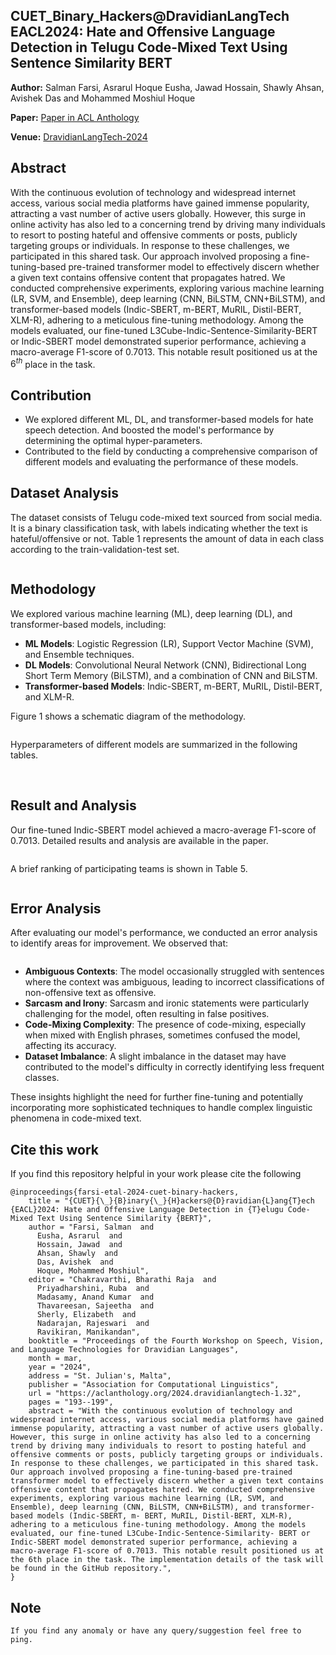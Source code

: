 <img title="" src="eaclofficialconfimage.PNG" alt="">

## CUET_Binary_Hackers@DravidianLangTech EACL2024: Hate and Offensive Language Detection in Telugu Code-Mixed Text Using Sentence Similarity BERT

**Author:** Salman Farsi, Asrarul Hoque Eusha, Jawad Hossain, Shawly Ahsan, Avishek Das and Mohammed Moshiul Hoque

**Paper:** [Paper in ACL Anthology](https://aclanthology.org/2024.dravidianlangtech-1.32/)

**Venue:** [DravidianLangTech-2024](https://sites.google.com/view/dravidianlangtech-2024/)

## Abstract

With the continuous evolution of technology and widespread internet access, various social media platforms have gained immense popularity, attracting a vast number of active users globally. However, this surge in online activity has also led to a concerning trend by driving many individuals to resort to posting hateful and offensive comments or posts, publicly targeting groups or individuals. In response to these challenges, we participated in this shared task. Our approach involved proposing a fine-tuning-based pre-trained transformer model to effectively discern whether a given text contains offensive content that propagates hatred. We conducted comprehensive experiments, exploring various machine learning (LR, SVM, and Ensemble), deep learning (CNN, BiLSTM, CNN+BiLSTM), and transformer-based models (Indic-SBERT, m-BERT, MuRIL, Distil-BERT, XLM-R), adhering to a meticulous fine-tuning methodology. Among the models evaluated, our fine-tuned L3Cube-Indic-Sentence-Similarity-BERT or Indic-SBERT model demonstrated superior performance, achieving a macro-average F1-score of 0.7013. This notable result positioned us at the $6^{th}$ place in the task.


## Contribution

- We explored different ML, DL, and transformer-based models for hate speech detection. And boosted the model's performance by determining the optimal hyper-parameters. 
- Contributed to the field by conducting a comprehensive comparison of different models and evaluating the performance of these models.

## Dataset Analysis

The dataset consists of Telugu code-mixed text sourced from social media. It is a binary classification task, with labels indicating whether the text is hateful/offensive or not. Table 1 represents the amount of data in each class according to the train-validation-test set.

<img title="" src="table1.PNG" alt="">

## Methodology

We explored various machine learning (ML), deep learning (DL), and transformer-based models, including:

- **ML Models**: Logistic Regression (LR), Support Vector Machine (SVM), and Ensemble techniques.
- **DL Models**: Convolutional Neural Network (CNN), Bidirectional Long Short Term Memory (BiLSTM), and a combination of CNN and BiLSTM.
- **Transformer-based Models**: Indic-SBERT, m-BERT, MuRIL, Distil-BERT, and XLM-R.

Figure 1 shows a schematic diagram of the methodology.

<img title="" src="method.png" alt="">

Hyperparameters of different models are summarized in the following tables.

<img title="" src="dlhyper.PNG" alt="">
<img title="" src="tfhyper.PNG" alt="">

## Result and Analysis

Our fine-tuned Indic-SBERT model achieved a macro-average F1-score of 0.7013. Detailed results and analysis are available in the paper.

<img title="" src="result.PNG" alt="">

A brief ranking of participating teams is shown in Table 5.

<img title="" src="rank.PNG" alt="">


## Error Analysis

After evaluating our model's performance, we conducted an error analysis to identify areas for improvement. We observed that:

<img title="" src="Figures/conf.PNG" alt="">

- **Ambiguous Contexts**: The model occasionally struggled with sentences where the context was ambiguous, leading to incorrect classifications of non-offensive text as offensive.
- **Sarcasm and Irony**: Sarcasm and ironic statements were particularly challenging for the model, often resulting in false positives.
- **Code-Mixing Complexity**: The presence of code-mixing, especially when mixed with English phrases, sometimes confused the model, affecting its accuracy.
- **Dataset Imbalance**: A slight imbalance in the dataset may have contributed to the model's difficulty in correctly identifying less frequent classes.

These insights highlight the need for further fine-tuning and potentially incorporating more sophisticated techniques to handle complex linguistic phenomena in code-mixed text.

## Cite this work
If you find this repository helpful in your work please cite the following
```
@inproceedings{farsi-etal-2024-cuet-binary-hackers,
    title = "{CUET}{\_}{B}inary{\_}{H}ackers@{D}ravidian{L}ang{T}ech {EACL}2024: Hate and Offensive Language Detection in {T}elugu Code-Mixed Text Using Sentence Similarity {BERT}",
    author = "Farsi, Salman  and
      Eusha, Asrarul  and
      Hossain, Jawad  and
      Ahsan, Shawly  and
      Das, Avishek  and
      Hoque, Mohammed Moshiul",
    editor = "Chakravarthi, Bharathi Raja  and
      Priyadharshini, Ruba  and
      Madasamy, Anand Kumar  and
      Thavareesan, Sajeetha  and
      Sherly, Elizabeth  and
      Nadarajan, Rajeswari  and
      Ravikiran, Manikandan",
    booktitle = "Proceedings of the Fourth Workshop on Speech, Vision, and Language Technologies for Dravidian Languages",
    month = mar,
    year = "2024",
    address = "St. Julian's, Malta",
    publisher = "Association for Computational Linguistics",
    url = "https://aclanthology.org/2024.dravidianlangtech-1.32",
    pages = "193--199",
    abstract = "With the continuous evolution of technology and widespread internet access, various social media platforms have gained immense popularity, attracting a vast number of active users globally. However, this surge in online activity has also led to a concerning trend by driving many individuals to resort to posting hateful and offensive comments or posts, publicly targeting groups or individuals. In response to these challenges, we participated in this shared task. Our approach involved proposing a fine-tuning-based pre-trained transformer model to effectively discern whether a given text contains offensive content that propagates hatred. We conducted comprehensive experiments, exploring various machine learning (LR, SVM, and Ensemble), deep learning (CNN, BiLSTM, CNN+BiLSTM), and transformer-based models (Indic-SBERT, m- BERT, MuRIL, Distil-BERT, XLM-R), adhering to a meticulous fine-tuning methodology. Among the models evaluated, our fine-tuned L3Cube-Indic-Sentence-Similarity- BERT or Indic-SBERT model demonstrated superior performance, achieving a macro-average F1-score of 0.7013. This notable result positioned us at the 6th place in the task. The implementation details of the task will be found in the GitHub repository.",
}

```

## Note
`If you find any anomaly or have any query/suggestion feel free to ping.`
